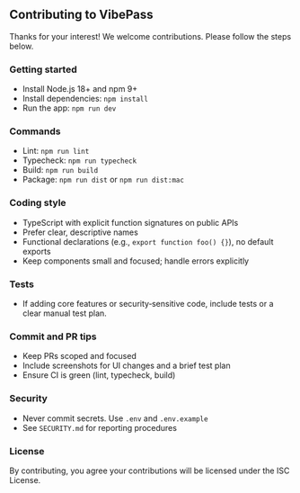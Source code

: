 ## Contributing to VibePass

Thanks for your interest! We welcome contributions. Please follow the steps below.

### Getting started
- Install Node.js 18+ and npm 9+
- Install dependencies: `npm install`
- Run the app: `npm run dev`

### Commands
- Lint: `npm run lint`
- Typecheck: `npm run typecheck`
- Build: `npm run build`
- Package: `npm run dist` or `npm run dist:mac`

### Coding style
- TypeScript with explicit function signatures on public APIs
- Prefer clear, descriptive names
- Functional declarations (e.g., `export function foo() {}`), no default exports
- Keep components small and focused; handle errors explicitly

### Tests
- If adding core features or security‑sensitive code, include tests or a clear manual test plan.

### Commit and PR tips
- Keep PRs scoped and focused
- Include screenshots for UI changes and a brief test plan
- Ensure CI is green (lint, typecheck, build)

### Security
- Never commit secrets. Use `.env` and `.env.example`
- See `SECURITY.md` for reporting procedures

### License
By contributing, you agree your contributions will be licensed under the ISC License.
